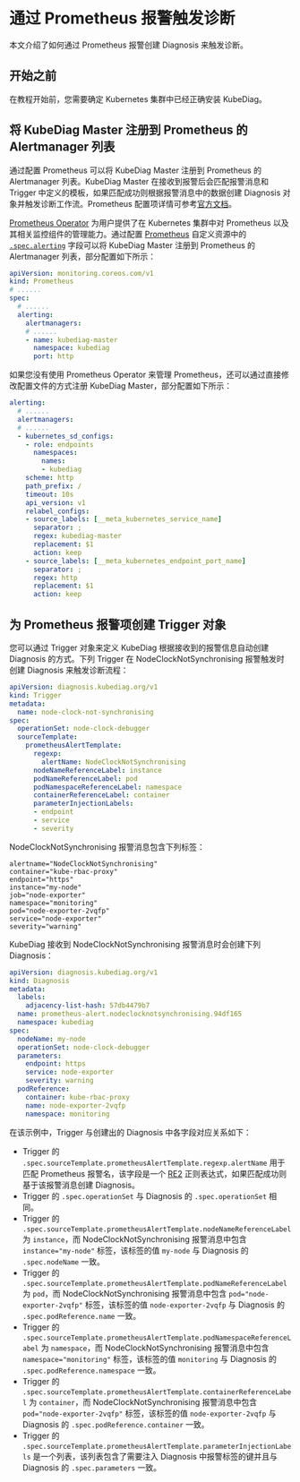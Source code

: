 # 通过 Prometheus 报警触发诊断

本文介绍了如何通过 Prometheus 报警创建 Diagnosis 来触发诊断。

## 开始之前

在教程开始前，您需要确定 Kubernetes 集群中已经正确安装 KubeDiag。

## 将 KubeDiag Master 注册到 Prometheus 的 Alertmanager 列表

通过配置 Prometheus 可以将 KubeDiag Master 注册到 Prometheus 的 Alertmanager 列表。KubeDiag Master 在接收到报警后会匹配报警消息和 Trigger 中定义的模板，如果匹配成功则根据报警消息中的数据创建 Diagnosis 对象并触发诊断工作流。Prometheus 配置项详情可参考[官方文档](https://prometheus.io/docs/prometheus/latest/configuration/configuration/)。

[Prometheus Operator](https://github.com/prometheus-operator/prometheus-operator) 为用户提供了在 Kubernetes 集群中对 Prometheus 以及其相关监控组件的管理能力。通过配置 [Prometheus](https://github.com/prometheus-operator/prometheus-operator/blob/master/Documentation/api.md#prometheus) 自定义资源中的 [`.spec.alerting`](https://github.com/prometheus-operator/prometheus-operator/blob/master/Documentation/api.md#alertingspec) 字段可以将 KubeDiag Master 注册到 Prometheus 的 Alertmanager 列表，部分配置如下所示：

```yaml
apiVersion: monitoring.coreos.com/v1
kind: Prometheus
# ......
spec:
  # ......
  alerting:
    alertmanagers:
    # ......
    - name: kubediag-master
      namespace: kubediag
      port: http
```

如果您没有使用 Prometheus Operator 来管理 Prometheus，还可以通过直接修改配置文件的方式注册 KubeDiag Master，部分配置如下所示：

```yaml
alerting:
  # ......
  alertmanagers:
  # ......
  - kubernetes_sd_configs:
    - role: endpoints
      namespaces:
        names:
        - kubediag
    scheme: http
    path_prefix: /
    timeout: 10s
    api_version: v1
    relabel_configs:
    - source_labels: [__meta_kubernetes_service_name]
      separator: ;
      regex: kubediag-master
      replacement: $1
      action: keep
    - source_labels: [__meta_kubernetes_endpoint_port_name]
      separator: ;
      regex: http
      replacement: $1
      action: keep
```

## 为 Prometheus 报警项创建 Trigger 对象

您可以通过 Trigger 对象来定义 KubeDiag 根据接收到的报警信息自动创建 Diagnosis 的方式。下列 Trigger 在 NodeClockNotSynchronising 报警触发时创建 Diagnosis 来触发诊断流程：

```yaml
apiVersion: diagnosis.kubediag.org/v1
kind: Trigger
metadata:
  name: node-clock-not-synchronising
spec:
  operationSet: node-clock-debugger
  sourceTemplate:
    prometheusAlertTemplate:
      regexp:
        alertName: NodeClockNotSynchronising
      nodeNameReferenceLabel: instance
      podNameReferenceLabel: pod
      podNamespaceReferenceLabel: namespace
      containerReferenceLabel: container
      parameterInjectionLabels:
      - endpoint
      - service
      - severity
```

NodeClockNotSynchronising 报警消息包含下列标签：

```
alertname="NodeClockNotSynchronising"
container="kube-rbac-proxy"
endpoint="https"
instance="my-node"
job="node-exporter"
namespace="monitoring"
pod="node-exporter-2vqfp"
service="node-exporter"
severity="warning"
```

KubeDiag 接收到 NodeClockNotSynchronising 报警消息时会创建下列 Diagnosis：

```yaml
apiVersion: diagnosis.kubediag.org/v1
kind: Diagnosis
metadata:
  labels:
    adjacency-list-hash: 57db4479b7
  name: prometheus-alert.nodeclocknotsynchronising.94df165
  namespace: kubediag
spec:
  nodeName: my-node
  operationSet: node-clock-debugger
  parameters:
    endpoint: https
    service: node-exporter
    severity: warning
  podReference:
    container: kube-rbac-proxy
    name: node-exporter-2vqfp
    namespace: monitoring
```

在该示例中，Trigger 与创建出的 Diagnosis 中各字段对应关系如下：

* Trigger 的 `.spec.sourceTemplate.prometheusAlertTemplate.regexp.alertName` 用于匹配 Prometheus 报警名，该字段是一个 [RE2](https://github.com/google/re2/wiki/Syntax) 正则表达式，如果匹配成功则基于该报警消息创建 Diagnosis。
* Trigger 的 `.spec.operationSet` 与 Diagnosis 的 `.spec.operationSet` 相同。
* Trigger 的 `.spec.sourceTemplate.prometheusAlertTemplate.nodeNameReferenceLabel` 为 `instance`，而 NodeClockNotSynchronising 报警消息中包含 `instance="my-node"` 标签，该标签的值 `my-node` 与 Diagnosis 的 `.spec.nodeName` 一致。
* Trigger 的 `.spec.sourceTemplate.prometheusAlertTemplate.podNameReferenceLabel` 为 `pod`，而 NodeClockNotSynchronising 报警消息中包含 `pod="node-exporter-2vqfp"` 标签，该标签的值 `node-exporter-2vqfp` 与 Diagnosis 的 `.spec.podReference.name` 一致。
* Trigger 的 `.spec.sourceTemplate.prometheusAlertTemplate.podNamespaceReferenceLabel` 为 `namespace`，而 NodeClockNotSynchronising 报警消息中包含 `namespace="monitoring"` 标签，该标签的值 `monitoring` 与 Diagnosis 的 `.spec.podReference.namespace` 一致。
* Trigger 的 `.spec.sourceTemplate.prometheusAlertTemplate.containerReferenceLabel` 为 `container`，而 NodeClockNotSynchronising 报警消息中包含 `pod="node-exporter-2vqfp"` 标签，该标签的值 `node-exporter-2vqfp` 与 Diagnosis 的 `.spec.podReference.container` 一致。
* Trigger 的 `.spec.sourceTemplate.prometheusAlertTemplate.parameterInjectionLabels` 是一个列表，该列表包含了需要注入 Diagnosis 中报警标签的键并且与 Diagnosis 的 `.spec.parameters` 一致。
